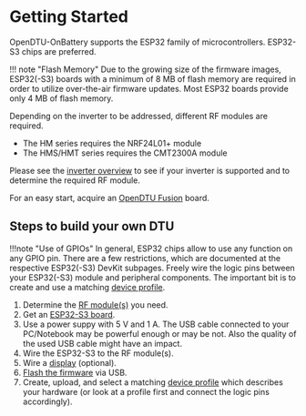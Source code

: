 # Getting Started

OpenDTU-OnBattery supports the ESP32 family of microcontrollers. ESP32-S3
chips are preferred.

!!! note "Flash Memory"
    Due to the growing size of the firmware images, ESP32(-S3) boards with a
    minimum of 8 MB of flash memory are required in order to utilize
    over-the-air firmware updates. Most ESP32 boards provide only 4 MB of
    flash memory.

Depending on the inverter to be addressed, different RF modules are required.

- The HM series requires the NRF24L01+ module
- The HMS/HMT series requires the CMT2300A module

Please see the [inverter overview](inverter_overview.md) to see if your inverter is supported and to determine the required RF module.

For an easy start, acquire an [OpenDTU Fusion](../3rd_party/opendtu_fusion.md) board.

## Steps to build your own DTU

!!!note "Use of GPIOs"
    In general, ESP32 chips allow to use any function on any GPIO pin. There
    are a few restrictions, which are documented at the respective ESP32(-S3)
    DevKit subpages. Freely wire the logic pins between your ESP32(-S3) module
    and peripheral components. The important bit is to create and use a
    matching [device profile](../firmware/device_profiles.md).

1. Determine the [RF module(s)](inverter_overview.md) you need.
2. Get an [ESP32-S3 board](esp32s3_devkit.md).
3. Use a power suppy with 5 V and 1 A. The USB cable connected to your
   PC/Notebook may be powerful enough or may be not. Also the quality of the
   used USB cable might have an impact.
4. Wire the ESP32-S3 to the RF module(s).
5. Wire a [display](display.md) (optional).
6. [Flash the firmware](../firmware/flash_esp.md) via USB.
7. Create, upload, and select a matching [device profile](../firmware/device_profiles.md)
   which describes your hardware (or look at a profile first and connect the
   logic pins accordingly).
